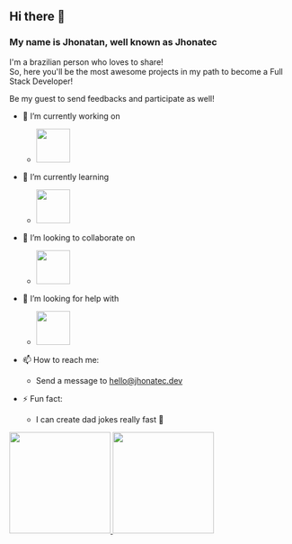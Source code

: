 ## Hi there 👋
### My name is Jhonatan, well known as Jhonatec

I'm a brazilian person who loves to share! <br/>
So, here you'll be the most awesome projects in my path to become a Full Stack Developer!

Be my guest to send feedbacks and participate as well!

- 🔭 I’m currently working on
  -  <img src="https://cdn.jsdelivr.net/gh/devicons/devicon/icons/react/react-original-wordmark.svg" width="60px" />
- 🌱 I’m currently learning  
  - <img src="https://cdn.jsdelivr.net/gh/devicons/devicon/icons/typescript/typescript-original.svg" width="60px" />
- 👯 I’m looking to collaborate on 
  - <img src="https://cdn.jsdelivr.net/gh/devicons/devicon/icons/mongodb/mongodb-plain-wordmark.svg" width="60px" />
- 🤔 I’m looking for help with 
  - <img src="https://cdn.jsdelivr.net/gh/devicons/devicon/icons/threejs/threejs-original-wordmark.svg" width="60px" /> 
  
- 📫 How to reach me: 
  - Send a message to hello@jhonatec.dev
- ⚡ Fun fact: 
  - I can create dad jokes really fast 🥷

<div>
<a href="https://github.com/jhonatec-dev">
<img height="180em" src="https://github-readme-stats.vercel.app/api/top-langs/?username=jhonatec-dev&layout=compact&langs_count=7&theme=github_dark"/>
<img height="180em" src="https://github-readme-stats.vercel.app/api?username=jhonatec-dev&show_icons=true&theme=github_dark&include_all_commits=true&count_private=true"/>
</div>
